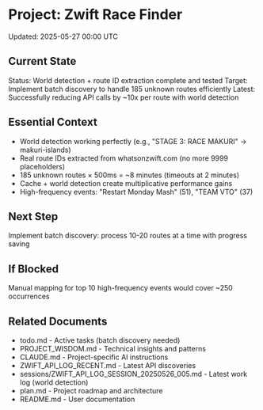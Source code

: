 # Project: Zwift Race Finder
Updated: 2025-05-27 00:00 UTC

## Current State
Status: World detection + route ID extraction complete and tested
Target: Implement batch discovery to handle 185 unknown routes efficiently
Latest: Successfully reducing API calls by ~10x per route with world detection

## Essential Context
- World detection working perfectly (e.g., "STAGE 3: RACE MAKURI" → makuri-islands)
- Real route IDs extracted from whatsonzwift.com (no more 9999 placeholders)
- 185 unknown routes × 500ms = ~8 minutes (timeouts at 2 minutes)
- Cache + world detection create multiplicative performance gains
- High-frequency events: "Restart Monday Mash" (51), "TEAM VTO" (37)

## Next Step
Implement batch discovery: process 10-20 routes at a time with progress saving

## If Blocked
Manual mapping for top 10 high-frequency events would cover ~250 occurrences

## Related Documents
- todo.md - Active tasks (batch discovery needed)
- PROJECT_WISDOM.md - Technical insights and patterns
- CLAUDE.md - Project-specific AI instructions
- ZWIFT_API_LOG_RECENT.md - Latest API discoveries
- sessions/ZWIFT_API_LOG_SESSION_20250526_005.md - Latest work log (world detection)
- plan.md - Project roadmap and architecture
- README.md - User documentation